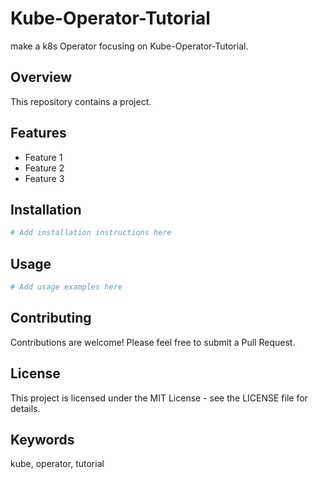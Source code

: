 # Kube-Operator-Tutorial

make a k8s Operator  focusing on Kube-Operator-Tutorial.

## Overview

This repository contains a  project.

## Features

- Feature 1
- Feature 2
- Feature 3

## Installation

```bash
# Add installation instructions here
```

## Usage

```bash
# Add usage examples here
```

## Contributing

Contributions are welcome! Please feel free to submit a Pull Request.

## License

This project is licensed under the MIT License - see the LICENSE file for details.

## Keywords

kube, operator, tutorial
